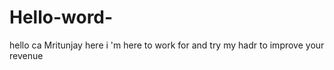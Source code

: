 # Hello-word-
hello ca  Mritunjay here i 'm here to work for and try my hadr to improve your revenue  
